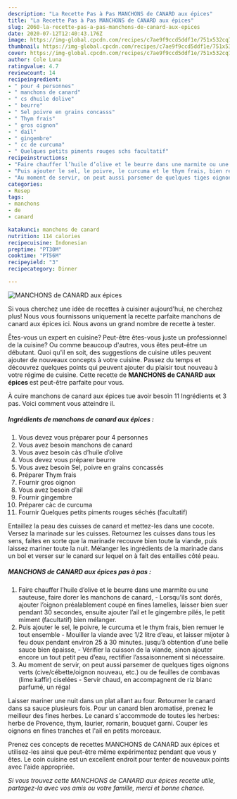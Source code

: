 ```yaml
---
description: "La Recette Pas à Pas MANCHONS de CANARD aux épices"
title: "La Recette Pas à Pas MANCHONS de CANARD aux épices"
slug: 2060-la-recette-pas-a-pas-manchons-de-canard-aux-epices
date: 2020-07-12T12:40:43.176Z
image: https://img-global.cpcdn.com/recipes/c7ae9f9ccd5ddf1e/751x532cq70/manchons-de-canard-aux-epices-photo-principale-de-la-recette.jpg
thumbnail: https://img-global.cpcdn.com/recipes/c7ae9f9ccd5ddf1e/751x532cq70/manchons-de-canard-aux-epices-photo-principale-de-la-recette.jpg
cover: https://img-global.cpcdn.com/recipes/c7ae9f9ccd5ddf1e/751x532cq70/manchons-de-canard-aux-epices-photo-principale-de-la-recette.jpg
author: Cole Luna
ratingvalue: 4.7
reviewcount: 14
recipeingredient:
- " pour 4 personnes"
- " manchons de canard"
- " cs dhuile dolive"
- " beurre"
- " Sel poivre en grains concasss"
- " Thym frais"
- " gros oignon"
- " dail"
- " gingembre"
- " cc de curcuma"
- " Quelques petits piments rouges schs facultatif"
recipeinstructions:
- "Faire chauffer l’huile d’olive et le beurre dans une marmite ou une sauteuse, faire dorer les manchons de canard,  Lorsqu’ils sont dorés, ajouter l’oignon préalablement coupé en fines lamelles, laisser bien suer pendant 30 secondes, ensuite ajouter l’ail et le gingembre pilés, le petit miment (facultatif) bien mélanger."
- "Puis ajouter le sel, le poivre, le curcuma et le thym frais, bien remuer le tout ensemble  Mouiller la viande avec 1/2 litre d’eau, et laisser mijoter à feu doux pendant environ 25 à 30 minutes. jusqu’à obtention d’une belle sauce bien épaisse,  Vérifier la cuisson de la viande, sinon ajouter encore un tout petit peu d’eau, rectifier l’assaisonnement si nécessaire."
- "Au moment de servir, on peut aussi parsemer de quelques tiges oignons verts (cive/cébette/oignon nouveau, etc.) ou de feuilles de combavas (lime kaffir) ciselées Servir chaud, en accompagnent de riz blanc parfumé, un régal"
categories:
- Resep
tags:
- manchons
- de
- canard

katakunci: manchons de canard 
nutrition: 114 calories
recipecuisine: Indonesian
preptime: "PT30M"
cooktime: "PT56M"
recipeyield: "3"
recipecategory: Dinner

---
```



![MANCHONS de CANARD aux épices](https://img-global.cpcdn.com/recipes/c7ae9f9ccd5ddf1e/751x532cq70/manchons-de-canard-aux-epices-photo-principale-de-la-recette.jpg)

Si vous cherchez une idée de recettes à cuisiner aujourd'hui, ne cherchez plus! Nous vous fournissons uniquement la recette parfaite manchons de canard aux épices ici. Nous avons un grand nombre de recette à tester.

Êtes-vous un expert en cuisine? Peut-être êtes-vous juste un professionnel de la cuisine? Ou comme beaucoup d'autres, vous êtes peut-être un débutant. Quoi qu'il en soit, des suggestions de cuisine utiles peuvent ajouter de nouveaux concepts à votre cuisine. Passez du temps et découvrez quelques points qui peuvent ajouter du plaisir tout nouveau à votre régime de cuisine. Cette recette de <strong> MANCHONS de CANARD aux épices </strong> est peut-être parfaite pour vous.

<!--inarticleads1-->

À cuire manchons de canard aux épices tue avoir besoin 11 Ingrédients et 3 pas. Voici comment vous atteindre il.

##### Ingrédients de manchons de canard aux épices :

1. Vous devez vous préparer  pour 4 personnes
1. Vous avez besoin  manchons de canard
1. Vous avez besoin  càs d’huile d’olive
1. Vous devez vous préparer  beurre
1. Vous avez besoin  Sel, poivre en grains concassés
1. Préparer  Thym frais
1. Fournir  gros oignon
1. Vous avez besoin  d’ail
1. Fournir  gingembre
1. Préparer  càc de curcuma
1. Fournir  Quelques petits piments rouges séchés (facultatif)


Entaillez la peau des cuisses de canard et mettez-les dans une cocote. Versez la marinade sur les cuisses. Retournez les cuisses dans tous les sens, faites en sorte que la marinade recouvre bien toute la viande, puis laissez mariner toute la nuit. Mélanger les ingrédients de la marinade dans un bol et verser sur le canard sur lequel on à fait des entailles côté peau. 

<!--inarticleads2-->

##### MANCHONS de CANARD aux épices pas à pas :

1. Faire chauffer l’huile d’olive et le beurre dans une marmite ou une sauteuse, faire dorer les manchons de canard,  - Lorsqu’ils sont dorés, ajouter l’oignon préalablement coupé en fines lamelles, laisser bien suer pendant 30 secondes, ensuite ajouter l’ail et le gingembre pilés, le petit miment (facultatif) bien mélanger.
1. Puis ajouter le sel, le poivre, le curcuma et le thym frais, bien remuer le tout ensemble  - Mouiller la viande avec 1/2 litre d’eau, et laisser mijoter à feu doux pendant environ 25 à 30 minutes. jusqu’à obtention d’une belle sauce bien épaisse,  - Vérifier la cuisson de la viande, sinon ajouter encore un tout petit peu d’eau, rectifier l’assaisonnement si nécessaire.
1. Au moment de servir, on peut aussi parsemer de quelques tiges oignons verts (cive/cébette/oignon nouveau, etc.) ou de feuilles de combavas (lime kaffir) ciselées - Servir chaud, en accompagnent de riz blanc parfumé, un régal


Laisser mariner une nuit dans un plat allant au four. Retourner le canard dans sa sauce plusieurs fois. Pour un canard bien aromatisé, prenez le meilleur des fines herbes. Le canard s&#39;accommode de toutes les herbes: herbe de Provence, thym, laurier, romarin, bouquet garni. Couper les oignons en fines tranches et l&#39;ail en petits morceaux. 

<!--inarticleads1-->

<p>
Prenez ces concepts de recettes MANCHONS de CANARD aux épices et utilisez-les ainsi que peut-être même expérimentez pendant que vous y êtes. Le coin cuisine est un excellent endroit pour tenter de nouveaux points avec l'aide appropriée.
</p>

<p>
<i>Si vous trouvez cette MANCHONS de CANARD aux épices recette utile, partagez-la avec vos amis ou votre famille, merci et bonne chance.</i>
</p>
